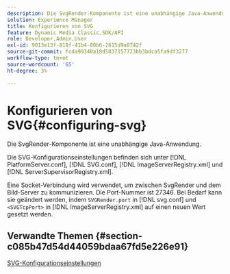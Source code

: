 ```yaml
---
description: Die SvgRender-Komponente ist eine unabhängige Java-Anwendung.
solution: Experience Manager
title: Konfigurieren von SVG
feature: Dynamic Media Classic,SDK/API
role: Developer,Admin,User
exl-id: 9013e13f-818f-41b4-80b6-2615d9a8742f
source-git-commit: fcda99340a18d5037157723bb3bdca5fa9df3277
workflow-type: tm+mt
source-wordcount: '65'
ht-degree: 3%

---
```


# Konfigurieren von SVG{#configuring-svg}

Die SvgRender-Komponente ist eine unabhängige Java-Anwendung.

Die SVG-Konfigurationseinstellungen befinden sich unter [!DNL PlatformServer.conf], [!DNL SVG.conf], [!DNL ImageServerRegistry.xml] und [!DNL ServerSupervisorRegistry.xml].

Eine Socket-Verbindung wird verwendet, um zwischen SvgRender und dem Bild-Server zu kommunizieren. Die Port-Nummer ist 27346. Bei Bedarf kann sie geändert werden, indem `SVGRender.port` in [!DNL svg.conf] und `<SVGTcpPort>` in [!DNL ImageServerRegistry.xml] auf einen neuen Wert gesetzt werden.

## Verwandte Themen {#section-c085b47d54d44059bdaa67fd5e226e91}

[SVG-Konfigurationseinstellungen](../../../is-api/image-serving-api-ref/c-configuration-and-administration/c-server-settings/r-svg.md#reference-232104868b2d4af9a4ac9c87552c0bb5)

